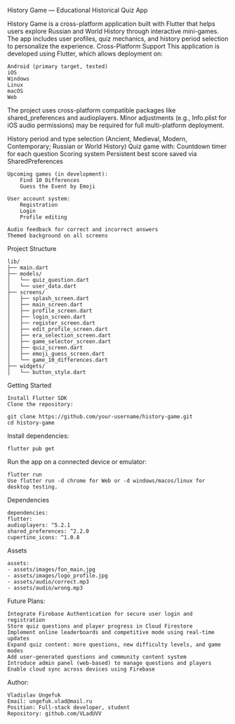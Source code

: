 History Game — Educational Historical Quiz App

History Game is a cross-platform application built with Flutter that helps users explore Russian and World History
through interactive mini-games.
The app includes user profiles, quiz mechanics, and history period selection to personalize the experience.
Cross-Platform Support
This application is developed using Flutter, which allows deployment on:

    Android (primary target, tested)
    iOS
    Windows
    Linux
    macOS
    Web

The project uses cross-platform compatible packages like shared_preferences and audioplayers.
Minor adjustments (e.g., Info.plist for iOS audio permissions)
may be required for full multi-platform deployment.

History period and type selection (Ancient, Medieval, Modern, Contemporary; Russian or World History)
    Quiz game with:
        Countdown timer for each question
        Scoring system
        Persistent best score saved via SharedPreferences

    Upcoming games (in development):
        Find 10 Differences
        Guess the Event by Emoji

    User account system:
        Registration
        Login
        Profile editing

    Audio feedback for correct and incorrect answers
    Themed background on all screens

Project Structure

    lib/
    ├── main.dart
    ├── models/
    │   └── quiz_question.dart
    │   └── user_data.dart
    ├── screens/
    │   ├── splash_screen.dart
    │   ├── main_screen.dart
    │   ├── profile_screen.dart
    │   ├── login_screen.dart
    │   ├── register_screen.dart
    │   ├── edit_profile_screen.dart
    │   ├── era_selection_screen.dart
    │   ├── game_selector_screen.dart
    │   ├── quiz_screen.dart
    │   ├── emoji_guess_screen.dart
    │   └── game_10_differences.dart
    ├── widgets/
    │   └── button_style.dart

Getting Started

    Install Flutter SDK
    Clone the repository:

    git clone https://github.com/your-username/history-game.git
    cd history-game

Install dependencies:

    flutter pub get
Run the app on a connected device or emulator:

    flutter run
    Use flutter run -d chrome for Web or -d windows/macos/linux for desktop testing.

Dependencies

    dependencies:
    flutter:
    audioplayers: ^5.2.1
    shared_preferences: ^2.2.0
    cupertino_icons: ^1.0.8

Assets

    assets:
    - assets/images/fon_main.jpg
    - assets/images/logo_profile.jpg
    - assets/audio/correct.mp3
    - assets/audio/wrong.mp3

Future Plans:

    Integrate Firebase Authentication for secure user login and registration
    Store quiz questions and player progress in Cloud Firestore
    Implement online leaderboards and competitive mode using real-time updates
    Expand quiz content: more questions, new difficulty levels, and game modes
    Add user-generated questions and community content system
    Introduce admin panel (web-based) to manage questions and players
    Enable cloud sync across devices using Firebase

Author:

    Vladislav Ungefuk
    Email: ungefuk.vlad@mail.ru
    Position: Full-stack developer, student
    Repository: github.com/VLadUVV
